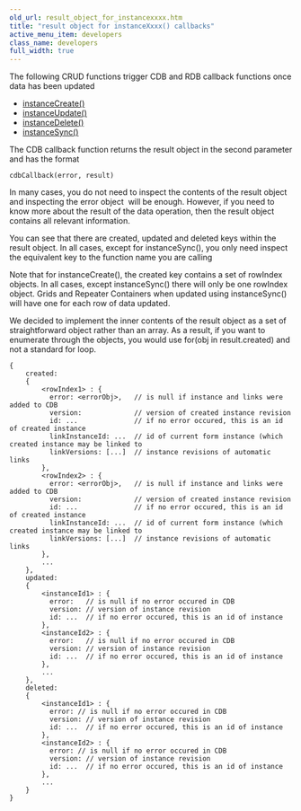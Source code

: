 ```yaml
---
old_url: result_object_for_instancexxxx.htm
title: "result object for instanceXxxx() callbacks"
active_menu_item: developers
class_name: developers
full_width: true
---
```



The following CRUD functions trigger CDB and RDB callback functions once data has been updated

 - [instanceCreate()](/developers/documentation/scripting-apis/client-api/instance-data-functions/instancecreate)
 - [instanceUpdate()](/developers/documentation/scripting-apis/client-api/instance-data-functions/instancesave)
 - [instanceDelete()](/developers/documentation/scripting-apis/client-api/instance-data-functions/instancedelete)
 - [instanceSync()](/developers/documentation/scripting-apis/client-api/instance-data-functions/instancesync)

The CDB callback function returns the result object in the second parameter and has the format

    cdbCallback(error, result)

In many cases, you do not need to inspect the contents of the result object and inspecting the error object  will be enough. However, if you need to know more about the result of the data operation, then the result object contains all relevant information.

You can see that there are created, updated and deleted keys within the result object. In all cases, except for instanceSync(), you only need inspect the equivalent key to the function name you are calling

Note that for instanceCreate(), the created key contains a set of rowIndex objects. In all cases, except instanceSync() there will only be one rowIndex object. Grids and Repeater Containers when updated using instanceSync() will have one for each row of data updated.

We decided to implement the inner contents of the result object as a set of straightforward object rather than an array. As a result, if you want to enumerate through the objects, you would use for(obj in result.created) and not a standard for loop.

    
    {
        created: 
        { 
            <rowIndex1> : {
              error: <errorObj>,   // is null if instance and links were added to CDB
              version:             // version of created instance revision
              id: ...              // if no error occured, this is an id of created instance
              linkInstanceId: ...  // id of current form instance (which created instance may be linked to
              linkVersions: [...]  // instance revisions of automatic links
            },
            <rowIndex2> : {
              error: <errorObj>,   // is null if instance and links were added to CDB
              version:             // version of created instance revision
              id: ...              // if no error occured, this is an id of created instance
              linkInstanceId: ...  // id of current form instance (which created instance may be linked to
              linkVersions: [...]  // instance revisions of automatic links
            },
            ...
        },
        updated: 
        {
            <instanceId1> : {
              error:   // is null if no error occured in CDB
              version: // version of instance revision
              id: ...  // if no error occured, this is an id of instance
            },
            <instanceId2> : {
              error:   // is null if no error occured in CDB
              version: // version of instance revision
              id: ...  // if no error occured, this is an id of instance
            },
            ...
        },
        deleted: 
        {
            <instanceId1> : {
              error: // is null if no error occured in CDB
              version: // version of instance revision
              id: ...  // if no error occured, this is an id of instance
            },
            <instanceId2> : {
              error: // is null if no error occured in CDB
              version: // version of instance revision
              id: ...  // if no error occured, this is an id of instance
            },
            ...
        }
    }
   


